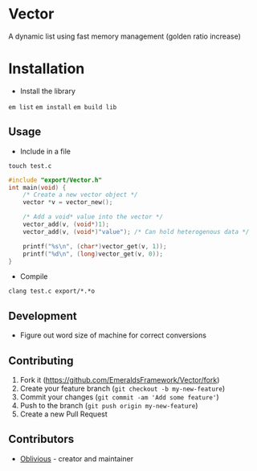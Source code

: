 # Vector

A dynamic list using fast memory management (golden ratio increase)

# Installation

* Install the library

`em list`
`em install`
`em build lib`

## Usage

* Include in a file

`touch test.c`
```c
#include "export/Vector.h"
int main(void) {
    /* Create a new vector object */
    vector *v = vector_new();

    /* Add a void* value into the vector */
    vector_add(v, (void*)1);
    vector_add(v, (void*)"value"); /* Can hold heterogenous data */

    printf("%s\n", (char*)vector_get(v, 1));
    printf("%d\n", (long)vector_get(v, 0));
}
```

* Compile

`clang test.c export/*.*o`

## Development

* Figure out word size of machine for correct conversions

## Contributing

1. Fork it (<https://github.com/EmeraldsFramework/Vector/fork>)
2. Create your feature branch (`git checkout -b my-new-feature`)
3. Commit your changes (`git commit -am 'Add some feature'`)
4. Push to the branch (`git push origin my-new-feature`)
5. Create a new Pull Request

## Contributors

- [Oblivious](https://github.com/Oblivious-Oblivious) - creator and maintainer
